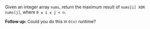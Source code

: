 Given an integer array `nums`, return the maximum result of `nums[i] XOR nums[j]`, where `0 ≤ i ≤ j < n`.

**Follow up:** Could you do this in `O(n)` runtime?